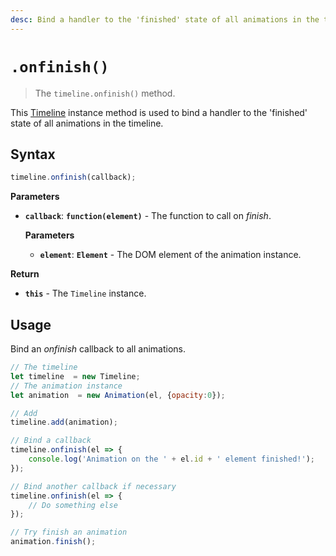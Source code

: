 ```yaml
---
desc: Bind a handler to the 'finished' state of all animations in the timeline.
---
```

# `.onfinish()`

> The `timeline.onfinish()` method.

This [Timeline](..) instance method is used to bind a handler to the 'finished' state of all animations in the timeline.

## Syntax

```js
timeline.onfinish(callback);
```

**Parameters**

+ **`callback`**: **`function(element)`** - The function to call on *finish*.

    **Parameters**

    + **`element`**: **`Element`** - The DOM element of the animation instance.

**Return**

+ **`this`** - The `Timeline` instance.

## Usage

Bind an *onfinish* callback to all animations.

```js
// The timeline
let timeline  = new Timeline;
// The animation instance
let animation  = new Animation(el, {opacity:0});

// Add
timeline.add(animation);

// Bind a callback
timeline.onfinish(el => {
    console.log('Animation on the ' + el.id + ' element finished!');
});

// Bind another callback if necessary
timeline.onfinish(el => {
    // Do something else
});

// Try finish an animation
animation.finish();
```
